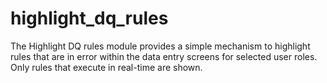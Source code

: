 # highlight_dq_rules
The Highlight DQ rules module provides a simple mechanism to highlight rules that are in error within the data entry screens for selected user roles. Only rules that execute in real-time are shown.
